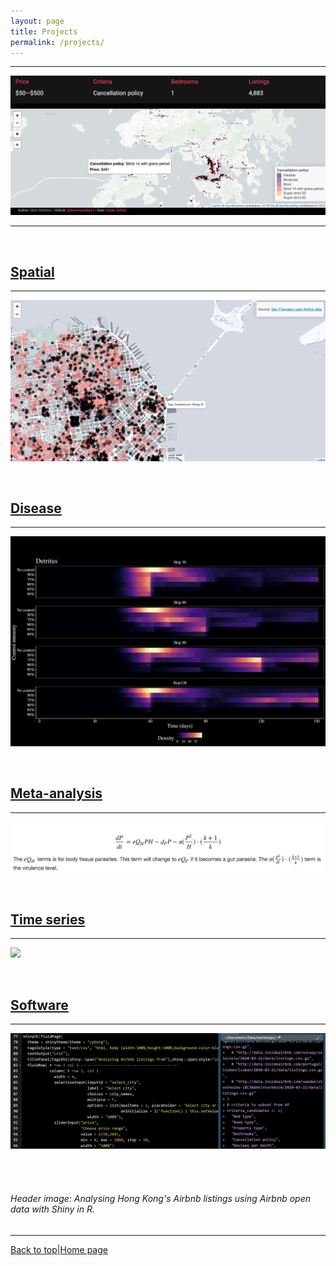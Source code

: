 ```yaml
---
layout: page
title: Projects    
permalink: /projects/
---
```

<a id="top"></a>

******      

![](img/project1.jpg)    

******  

<br>      

## [Spatial](./spatial.md)  

******  

![](spatial/spatial7.jpg) 
  
<br>  

## [Disease](./disease.md)  
  
******    

![](disease/disease5.png)      

<br>  

## [Meta-analysis](./meta.md)  

******    

![](meta/metae6.jpg)  
 
<br>  

## [Time series](./time_series.md)  

******  

![](time_series/ts3.png)  
   
<br>  

## [Software](./coding_club.md)      
  
******  

![](coding_club/cc2.jpg)

<br>  
<br>  

###### Header image: Analysing Hong Kong's Airbnb listings using Airbnb open data with Shiny in R.      
******  

[Back to top](#top)|[Home page](./index.md)
